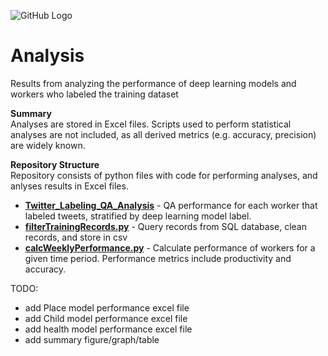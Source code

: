 ![GitHub Logo](/Images/Matching.jpg )

# Analysis
Results from analyzing the performance of deep learning models and workers who labeled the training dataset

**Summary** <br>
Analyses are stored in Excel files. Scripts used to perform statistical analyses are not included, as all derived metrics (e.g. accuracy, precision) are widely known.

**Repository Structure** <br>
Repository consists of python files with code for performing analyses, and anlyses results in Excel files.

- **[Twitter_Labeling_QA_Analysis](https://github.com/larkinandy/ChildrensHealthSocialMediaASP3IRE/blob/main/deep_learning/create_training_dataset/analysis/Twitter_Labeling_QA_Analysis.xlsx)** - QA performance for each worker that labeled tweets, stratified by deep learning model label.<br>
- **[filterTrainingRecords.py](https://github.com/larkinandy/ChildrensHealthSocialMediaASP3IRE/blob/main/deep_learning/create_training_dataset/analysis/filterTrainingRecords.py)** - Query records from SQL database, clean records, and store in csv
- **[calcWeeklyPerformance.py](https://github.com/larkinandy/ChildrensHealthSocialMediaASP3IRE/blob/main/deep_learning/create_training_dataset/analysis/calcWeeklyPerformance.py)** - Calculate performance of workers for a given time period. Performance metrics include productivity and accuracy. 

TODO:
- add Place model performance excel file
- add Child model performance excel file
- add health model performance excel file
- add summary figure/graph/table
